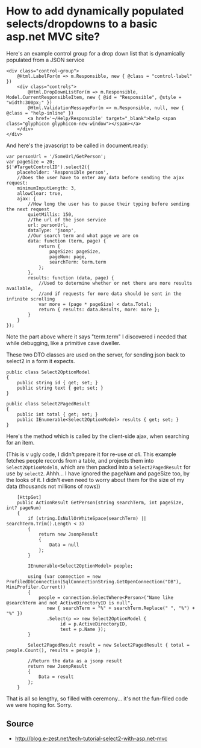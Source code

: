 ﻿# How to add dynamically populated selects/dropdowns to a basic asp.net MVC site?

Here's an example control group for a drop down list that is dynamically populated from a JSON service

    <div class="control-group">
        @Html.LabelFor(m => m.Responsible, new { @class = "control-label" })
        <div class="controls">
            @Html.DropDownListFor(m => m.Responsible, Model.CurrentResponsibleItem, new { @id = "Responsible", @style = "width:300px;" })
            @Html.ValidationMessageFor(m => m.Responsible, null, new { @class = "help-inline" })
            <a href='~/Help/Responsible' target="_blank">help <span class="glyphicon glyphicon-new-window"></span></a>
        </div>
    </div>

And here's the javascript to be called in document.ready:

    var personUrl = '/SomeUrl/GetPerson';
    var pageSize = 20;
    $('#TargetControlID').select2({
        placeholder: 'Responsible person',
        //Does the user have to enter any data before sending the ajax request:
        minimumInputLength: 3,
        allowClear: true,
        ajax: {
            //How long the user has to pause their typing before sending the next request
            quietMillis: 150,
            //The url of the json service
            url: personUrl,
            dataType: 'jsonp',
            //Our search term and what page we are on
            data: function (term, page) {
                return {
                    pageSize: pageSize,
                    pageNum: page,
                    searchTerm: term.term
                };
            },
            results: function (data, page) {
                //Used to determine whether or not there are more results available,
                //and if requests for more data should be sent in the infinite scrolling
                var more = (page * pageSize) < data.Total;
                return { results: data.Results, more: more };
            }
        }
    });

Note the part above where it says "term.term"  I discovered i needed that while debugging, like a primitive cave dweller.

These two DTO classes are used on the server, for sending json back to select2 in a form it expects.

    public class Select2OptionModel
    {
        public string id { get; set; }
        public string text { get; set; }
    }

    public class Select2PagedResult
    {
        public int total { get; set; }
        public IEnumerable<Select2OptionModel> results { get; set; }
    }

Here's the method which is called by the client-side ajax, when searching for an item.

(This is v ugly code, I didn't prepare it for re-use *at all*. This example fetches people records from a table, and projects them into `Select2OptionModel`s, which are then packed into a `Select2PagedResult` for use by `select2`. Ahhh... I have ignored the pageNum and pageSize too, by the looks of it. I didn't even need to worry about them for the size of my data (thousands not millions of rows))

        [HttpGet]
        public ActionResult GetPerson(string searchTerm, int pageSize, int? pageNum)
        {
            if (string.IsNullOrWhiteSpace(searchTerm) || searchTerm.Trim().Length < 3)
            {
                return new JsonpResult
                {
                    Data = null
                };
            }

            IEnumerable<Select2OptionModel> people;

            using (var connection = new ProfiledDbConnection(SqlConnectionString.GetOpenConnection("DB"), MiniProfiler.Current))
            {
                people = connection.SelectWhere<Person>("Name like @searchTerm and not ActiveDirectoryID is null",
                   new { searchTerm = "%" + searchTerm.Replace(" ", "%") + "%" })
                   .Select(p => new Select2OptionModel {
                        id = p.ActiveDirectoryID,
                        text = p.Name });
            }

            Select2PagedResult result = new Select2PagedResult { total = people.Count(), results = people };

            //Return the data as a jsonp result
            return new JsonpResult
            {
                Data = result
            };
        }

That is all so lengthy, so filled with ceremony... it's not the fun-filled code we were hoping for. Sorry.

## Source

 * http://blog.e-zest.net/tech-tutorial-select2-with-asp.net-mvc
